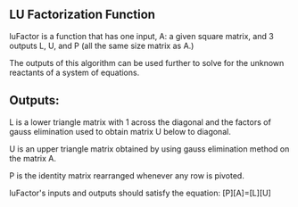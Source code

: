 ## LU Factorization Function

luFactor is a function that has one input, A: a given square matrix, and 3
outputs L, U, and P (all the same size matrix as A.)

The outputs of this algorithm can be used further to solve for the unknown reactants of a system of equations.

## Outputs:

L is a lower triangle matrix with 1 across the diagonal and the factors of gauss elimination
used to obtain matrix U below to diagonal. 

U is an upper triangle matrix obtained by using gauss elimination method on the matrix A.  

P is the identity matrix rearranged whenever any row is pivoted.  

luFactor's inputs and outputs should satisfy the equation: [P][A]=[L][U]
